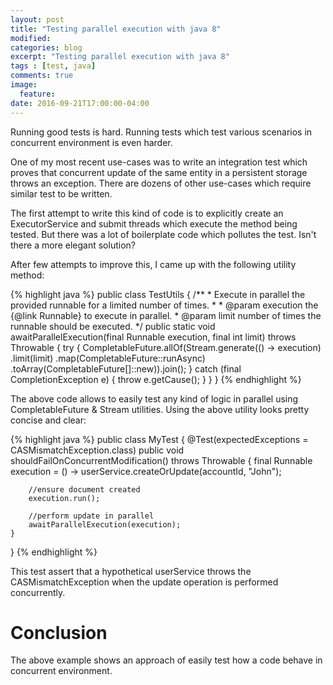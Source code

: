 ```yaml
---
layout: post
title: "Testing parallel execution with java 8"
modified:
categories: blog
excerpt: "Testing parallel execution with java 8"
tags : [test, java]
comments: true
image:
  feature:
date: 2016-09-21T17:00:00-04:00
---
```


Running good tests is hard. Running tests which test various scenarios in concurrent environment is even harder. 

One of my most recent use-cases was to write an integration test which proves that concurrent update of the same entity in a persistent storage throws an exception. There are dozens of other use-cases which require similar test to be written. 

The first attempt to write this kind of code is to explicitly create an ExecutorService and submit threads which execute the method being tested. But there was a lot of boilerplate code which pollutes the test. Isn't there a more elegant solution?

After few attempts to improve this, I came up with the following utility method:

{% highlight java %}
public class TestUtils {
    /**
     * Execute in parallel the provided runnable for a limited number of times.
     *
     * @param execution the {@link Runnable} to execute in parallel.
     * @param limit number of times the runnable should be executed.
     */
    public static void awaitParallelExecution(final Runnable execution, final int limit) throws Throwable {
        try {
            CompletableFuture.allOf(Stream.generate(() -> execution)
                    .limit(limit)
                    .map(CompletableFuture::runAsync)
                    .toArray(CompletableFuture[]::new)).join();
        } catch (final CompletionException e) {
            throw e.getCause();
        }
    }
}
{% endhighlight %}

The above code allows to easily test any kind of logic in parallel using CompletableFuture & Stream utilities. Using the above utility looks pretty concise and clear:

{% highlight java %}
public class MyTest {
    @Test(expectedExceptions = CASMismatchException.class)
    public void shouldFailOnConcurrentModification() throws Throwable {
        final Runnable execution = () -> userService.createOrUpdate(accountId, "John");

        //ensure document created
        execution.run();

        //perform update in parallel
        awaitParallelExecution(execution);
    }
}
{% endhighlight %}

This test assert that a hypothetical userService throws the CASMismatchException when the update operation is performed concurrently. 



# Conclusion 
The above example shows an approach of easily test how a code behave in concurrent environment.

